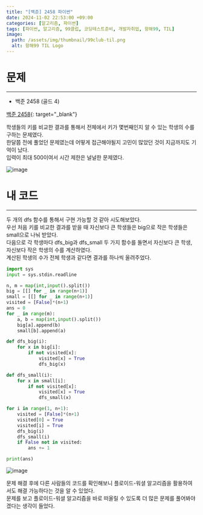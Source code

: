 ```yaml
---
title: "[백준] 2458 파이썬"
date: 2024-11-02 22:53:00 +09:00
categories: [알고리즘, 파이썬]
tags: [파이썬, 알고리즘, 99클럽, 코딩테스트준비, 개발자취업, 항해99, TIL]
image:
  path: /assets/img/thumbnail/99club-til.png
  alt: 항해99 TIL Logo
---
```

# 문제
---
- 백준 2458 (골드 4)

[백준 2458](https://www.acmicpc.net/problem/2458){: target="_blank"}

학생들의 키를 비교한 결과를 통해서 전체에서 키가 몇번째인지 알 수 있는 학생의 수를 구하는 문제였다.   
한달쯤 전에 풀었던 문제였는데 어떻게 접근해야될지 고민이 많았던 것이 지금까지도 기억이 났다.   
입력이 최대 500이여서 시간 제한은 널널한 문제였다.   

![image](https://github.com/user-attachments/assets/8ed86916-97e4-4fe0-b25a-6a7ffb8727af)

# 내 코드
---
두 개의 dfs 함수를 통해서 구현 가능할 것 같아 시도해보았다.   
우선 처음 키를 비교한 결과를 받을 때 자신보다 큰 학생들은 big으로 작은 학생들은 small으로 나눠 받았다.   
다음으로 각 학생마다 dfs_big과 dfs_small 두 가지 함수를 돌면서 자신보다 큰 학생, 자신보다 작은 학생의 수를 계산하였다.   
계산된 학생의 수가 전체 학생과 같다면 결과를 하나씩 올려주었다.   

```python
import sys
input = sys.stdin.readline

n, m = map(int,input().split())
big = [[] for _ in range(n+1)]
small = [[] for _ in range(n+1)]
visited = [False]*(n+1)
ans = 0
for _ in range(m):
    a, b = map(int,input().split())
    big[a].append(b)
    small[b].append(a)

def dfs_big(i):
    for x in big[i]:
        if not visited[x]:
            visited[x] = True
            dfs_big(x)

def dfs_small(i):
    for x in small[i]:
        if not visited[x]:
            visited[x] = True
            dfs_small(x)

for i in range(1, n+1):
    visited = [False]*(n+1)
    visited[0] = True
    visited[i] = True
    dfs_big(i)
    dfs_small(i)
    if False not in visited:
        ans += 1 

print(ans)
```

![image](https://github.com/user-attachments/assets/a8bdbdf3-a7ee-44c2-b64b-73b3ddae2f3e)

문제 해결 후에 다른 사람들의 코드를 확인해보니 플로이드-워셜 알고리즘을 활용하여서도 해결 가능하다는 것을 알 수 있었다.   
문제를 보고 플로이드-워셜 알고리즘을 바로 떠올릴 수 있도록 더 많은 문제를 풀어봐야겠다는 생각이 들었다.   
